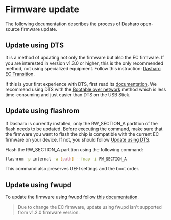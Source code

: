 # Firmware update

The following documentation describes the process of Dasharo open-source
firmware update.

## Update using DTS

It is a method of updating not only the firmware but also the EC firmware. If
you are interested in version v1.3.0 or higher, this is the only recommended
method, not using specialized equipment. Follow this instruction:
[Dasharo EC Transition](../../../common-coreboot-docs/dasharo_tools_suite/#dasharo-ec-transition).

If this is your first experience with DTS, first read its
[documentation](https://docs.dasharo.com/common-coreboot-docs/dasharo_tools_suite/).
We recommend using DTS with the
[Bootable over network](https://docs.dasharo.com/common-coreboot-docs/dasharo_tools_suite/#bootable-over-network)
method which is less time-consuming and just easier than DTS on the USB Stick.

## Update using flashrom

If Dasharo is currently installed, only the RW_SECTION_A partition of the flash
needs to be updated. Before executing the command, make sure that the firmware
you want to flash the chip is compatible with the current EC firmware on your
device. If not, you should follow [Update using DTS](#update-using-dts).

Flash the RW_SECTION_A partition using the following command:

```bash
flashrom -p internal -w [path] --fmap -i RW_SECTION_A
```

This command also preserves UEFI settings and the boot order.

## Update using fwupd

To update the firmware using fwupd follow
[this documentation](../../common-coreboot-docs/fwupd_usage.md).

> Due to change the EC firmware, update using fwupd isn't supported from v1.2.0
    firmware version.

